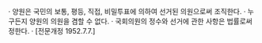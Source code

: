 · 양원은 국민의 보통, 평등, 직접, 비밀투표에 의하여 선거된 의원으로써 조직한다.
· 누구든지 양원의 의원을 겸할 수 없다.
· 국회의원의 정수와 선거에 관한 사항은 법률로써 정한다.
· [전문개정 1952.7.7.]
